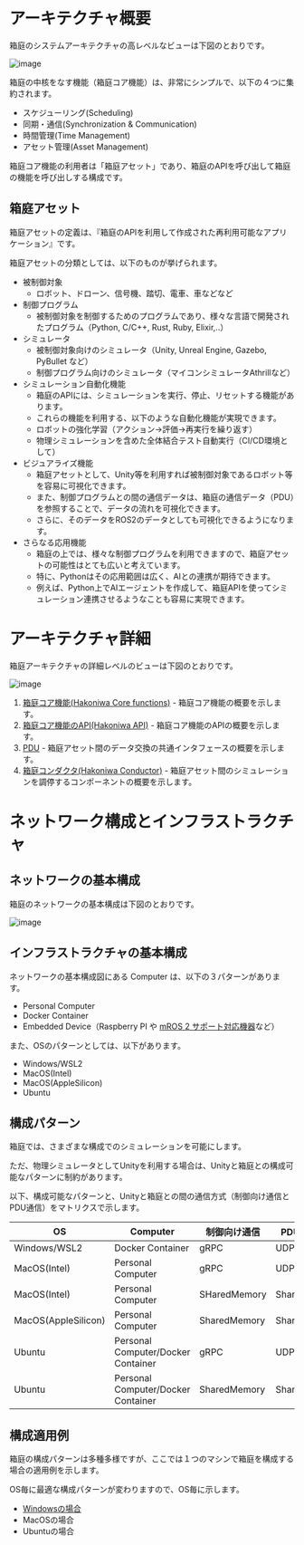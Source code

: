 # アーキテクチャ概要

箱庭のシステムアーキテクチャの高レベルなビューは下図のとおりです。

![image](https://github.com/toppers/hakoniwa-document/assets/164193/9f6206c8-fbaa-41f2-8938-f9fe544c0958)

箱庭の中核をなす機能（箱庭コア機能）は、非常にシンプルで、以下の４つに集約されます。

* スケジューリング(Scheduling)
* 同期・通信(Synchronization & Communication)
* 時間管理(Time Management)
* アセット管理(Asset Management)

箱庭コア機能の利用者は「箱庭アセット」であり、箱庭のAPIを呼び出して箱庭の機能を呼び出しする構成です。

## 箱庭アセット

箱庭アセットの定義は、『箱庭のAPIを利用して作成された再利用可能なアプリケーション』です。

箱庭アセットの分類としては、以下のものが挙げられます。

* 被制御対象
  * ロボット、ドローン、信号機、踏切、電車、車などなど
* 制御プログラム
  * 被制御対象を制御するためのプログラムであり、様々な言語で開発されたプログラム（Python, C/C++, Rust, Ruby, Elixir,..）
* シミュレータ
  * 被制御対象向けのシミュレータ（Unity, Unreal Engine, Gazebo, PyBullet など）
  * 制御プログラム向けのシミュレータ（マイコンシミュレータAthrillなど）
* シミュレーション自動化機能
  * 箱庭のAPIには、シミュレーションを実行、停止、リセットする機能があります。
  * これらの機能を利用する、以下のような自動化機能が実現できます。
  * ロボットの強化学習（アクション→評価→再実行を繰り返す）
  * 物理シミュレーションを含めた全体結合テスト自動実行（CI/CD環境として）
* ビジュアライズ機能
  * 箱庭アセットとして、Unity等を利用すれば被制御対象であるロボット等を容易に可視化できます。
  * また、制御プログラムとの間の通信データは、箱庭の通信データ（PDU）を参照することで、データの流れを可視化できます。
  * さらに、そのデータをROS2のデータとしても可視化できるようになります。
* さらなる応用機能
  * 箱庭の上では、様々な制御プログラムを利用できますので、箱庭アセットの可能性はとても広いと考えています。
  * 特に、Pythonはその応用範囲は広く、AIとの連携が期待できます。
  * 例えば、Python上でAIエージェントを作成して、箱庭APIを使ってシミュレーション連携させるようなことも容易に実現できます。

# アーキテクチャ詳細

箱庭アーキテクチャの詳細レベルのビューは下図のとおりです。

![image](https://github.com/toppers/hakoniwa-document/assets/164193/1729d782-791d-4b37-9b63-67bf304a4141)

1. [箱庭コア機能(Hakoniwa Core functions)](https://github.com/toppers/hakoniwa-document/blob/main/architecture/README-core.md) - 箱庭コア機能の概要を示します。
2. [箱庭コア機能のAPI(Hakoniwa API)](https://github.com/toppers/hakoniwa-document/blob/main/architecture/README-api.md) - 箱庭コア機能のAPIの概要を示します。
3. [PDU](https://github.com/toppers/hakoniwa-document/blob/main/architecture/README-pdu.md) - 箱庭アセット間のデータ交換の共通インタフェースの概要を示します。
4. [箱庭コンダクタ(Hakoniwa Conductor)](https://github.com/toppers/hakoniwa-document/blob/main/architecture/README-conductor.md) - 箱庭アセット間のシミュレーションを調停するコンポーネントの概要を示します。

# ネットワーク構成とインフラストラクチャ

## ネットワークの基本構成

箱庭のネットワークの基本構成は下図のとおりです。

![image](https://github.com/toppers/hakoniwa-document/assets/164193/94eacd63-816b-4413-abfa-a50139c5f3a0)

## インフラストラクチャの基本構成

ネットワークの基本構成図にある Computer は、以下の３パターンがあります。

* Personal Computer
* Docker Container
* Embedded Device（Raspberry PI や [mROS 2 サポート対応機器](https://github.com/mROS-base/mros2#supported-platform)など）

また、OSのパターンとしては、以下があります。

* Windows/WSL2
* MacOS(Intel)
* MacOS(AppleSilicon)
* Ubuntu

## 構成パターン

箱庭では、さまざまな構成でのシミュレーションを可能にします。

ただ、物理シミュレータとしてUnityを利用する場合は、Unityと箱庭との構成可能なパターンに制約があります。

以下、構成可能なパターンと、Unityと箱庭との間の通信方式（制御向け通信とPDU通信）をマトリクスで示します。

| OS | Computer | 制御向け通信 | PDU通信方式 |
|----------|----------|----------|----------|
| Windows/WSL2 | Docker Container | gRPC | UDP, MQTT |
| MacOS(Intel)  | Personal Computer | gRPC | UDP, MQTT |
| MacOS(Intel)  | Personal Computer | SHaredMemory | SharedMemory |
| MacOS(AppleSilicon)  | Personal Computer  | SharedMemory | SharedMemory |
| Ubuntu | Personal Computer/Docker Container | gRPC | UDP, MQTT |
| Ubuntu | Personal Computer/Docker Container | SharedMemory | SharedMemory |



## 構成適用例

箱庭の構成パターンは多種多様ですが、ここでは１つのマシンで箱庭を構成する場合の適用例を示します。

OS毎に最適な構成パターンが変わりますので、OS毎に示します。

* [Windowsの場合](https://github.com/toppers/hakoniwa-document/blob/main/architecture/examples/README-win.md)
* MacOSの場合
* Ubuntuの場合
